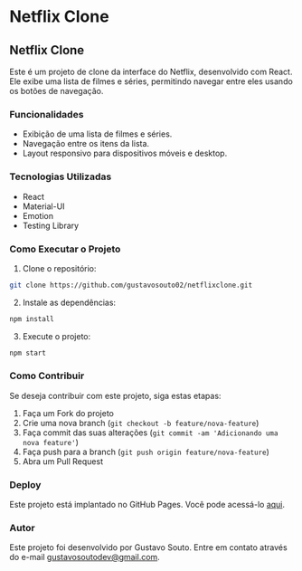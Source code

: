 #  Netflix Clone

## Netflix Clone

Este é um projeto de clone da interface do Netflix, desenvolvido com React. Ele exibe uma lista de filmes e séries, permitindo navegar entre eles usando os botões de navegação.

### Funcionalidades

- Exibição de uma lista de filmes e séries.
- Navegação entre os itens da lista.
- Layout responsivo para dispositivos móveis e desktop.

### Tecnologias Utilizadas

- React
- Material-UI
- Emotion
- Testing Library

### Como Executar o Projeto

1. Clone o repositório:

```bash
git clone https://github.com/gustavosouto02/netflixclone.git
```

2. Instale as dependências:

```bash
npm install
```

3. Execute o projeto:

```bash
npm start
```

### Como Contribuir

Se deseja contribuir com este projeto, siga estas etapas:

1. Faça um Fork do projeto
2. Crie uma nova branch (`git checkout -b feature/nova-feature`)
3. Faça commit das suas alterações (`git commit -am 'Adicionando uma nova feature'`)
4. Faça push para a branch (`git push origin feature/nova-feature`)
5. Abra um Pull Request

### Deploy

Este projeto está implantado no GitHub Pages. Você pode acessá-lo [aqui](https://gustavosouto02.github.io/netflixclone/).

### Autor

Este projeto foi desenvolvido por Gustavo Souto. Entre em contato através do e-mail gustavosoutodev@gmail.com.
